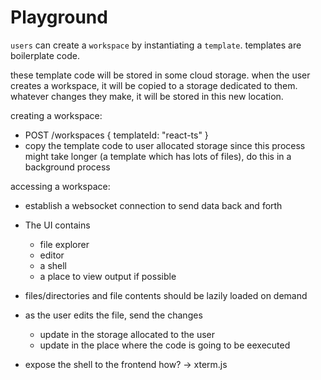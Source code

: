 # Playground

`users` can create a `workspace` by instantiating a `template`. templates are
boilerplate code.

these template code will be stored in some cloud storage. when the user creates
a workspace, it will be copied to a storage dedicated to them. whatever changes
they make, it will be stored in this new location.

creating a workspace:
- POST /workspaces { templateId: "react-ts" }
- copy the template code to user allocated storage since this process might
take longer (a template which has lots of files), do this in a background
process

accessing a workspace:
- establish a websocket connection to send data back and forth

- The UI contains
  - file explorer
  - editor
  - a shell
  - a place to view output if possible

- files/directories and file contents should be lazily loaded on demand

- as the user edits the file, send the changes
  - update in the storage allocated to the user 
  - update in the place where the code is going to be eexecuted

- expose the shell to the frontend
  how? -> xterm.js
